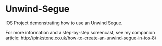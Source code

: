 # Unwind-Segue

iOS Project demonstrating how to use an Unwind Segue.

For more information and a step-by-step screencast, see my companion article: http://pinkstone.co.uk/how-to-create-an-unwind-segue-in-ios-8/
